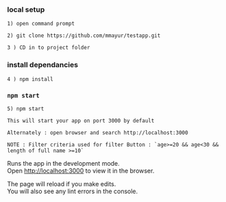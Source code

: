 ### local setup

    1) open command prompt

    2) git clone https://github.com/mmayur/testapp.git

    3 ) CD in to project folder

### install dependancies

    4 ) npm install

### `npm start`

    5) npm start

    This will start your app on port 3000 by default

    Alternately : open browser and search http://localhost:3000

    NOTE : Filter criteria used for filter Button : `age>=20 && age<30 && length of full name >=10`

Runs the app in the development mode.<br />
Open [http://localhost:3000](http://localhost:3000) to view it in the browser.

The page will reload if you make edits.<br />
You will also see any lint errors in the console.
